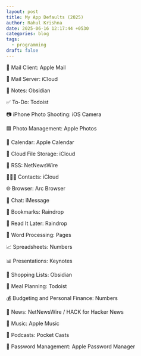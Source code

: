 ```yaml
---
layout: post
title: My App Defaults (2025)
author: Rahul Krishna
date: 2025-06-16 12:17:44 +0530
categories: blog
tags:
  - programming
draft: false
---
```


📨 Mail Client: Apple Mail

📮 Mail Server: iCloud

📝 Notes: Obsidian

✅ To-Do: Todoist

📷 iPhone Photo Shooting: iOS Camera

🟦 Photo Management: Apple Photos

📆 Calendar: Apple Calendar

📁 Cloud File Storage: iCloud

📖 RSS: NetNewsWire

🙍🏻‍♂️ Contacts: iCloud

🌐 Browser: Arc Browser

💬 Chat: iMessage

🔖 Bookmarks: Raindrop

📑 Read It Later: Raindrop

📜 Word Processing: Pages

📈 Spreadsheets: Numbers

📊 Presentations: Keynotes

🛒 Shopping Lists: Obsidian

🍴 Meal Planning: Todoist

💰 Budgeting and Personal Finance: Numbers

📰 News: NetNewsWire / HACK for Hacker News

🎵 Music: Apple Music

🎤 Podcasts: Pocket Casts

🔐 Password Management: Apple Password Manager
